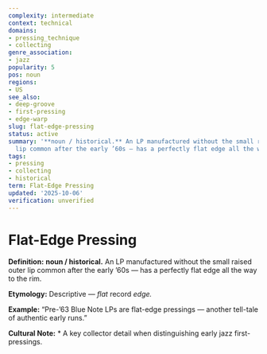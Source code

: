 ```yaml
---
complexity: intermediate
context: technical
domains:
- pressing_technique
- collecting
genre_association:
- jazz
popularity: 5
pos: noun
regions:
- US
see_also:
- deep-groove
- first-pressing
- edge-warp
slug: flat-edge-pressing
status: active
summary: '**noun / historical.** An LP manufactured without the small raised outer
  lip common after the early ’60s — has a perfectly flat edge all the way to the rim.'
tags:
- pressing
- collecting
- historical
term: Flat-Edge Pressing
updated: '2025-10-06'
verification: unverified
---
```


# Flat-Edge Pressing

**Definition:** **noun / historical.** An LP manufactured without the small raised outer lip common after the early ’60s — has a perfectly flat edge all the way to the rim.

**Etymology:** Descriptive — *flat* record *edge.*

**Example:** “Pre-’63 Blue Note LPs are flat-edge pressings — another tell-tale of authentic early runs.”

**Cultural Note:** * A key collector detail when distinguishing early jazz first-pressings.

